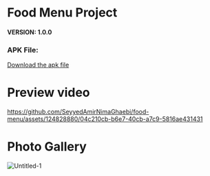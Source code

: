 # Food Menu Project


#### VERSION: 1.0.0
### APK File:
<a href="https://github.com/SeyyedAmirNimaGhaebi/Login-and-Signup-Ui/releases/tag/login">Download the apk file</a>

# Preview video


https://github.com/SeyyedAmirNimaGhaebi/food-menu/assets/124828880/04c210cb-b6e7-40cb-a7c9-5816ae431431


# Photo Gallery

![Untitled-1](https://github.com/SeyyedAmirNimaGhaebi/food-menu/assets/124828880/c4d34d6c-de3f-41bb-8ced-cd2659ef5ce1)
